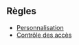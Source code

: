 ## Règles

- [Personnalisation](./customization_api.md)
- [Contrôle des accès](./access_control_api.md)
